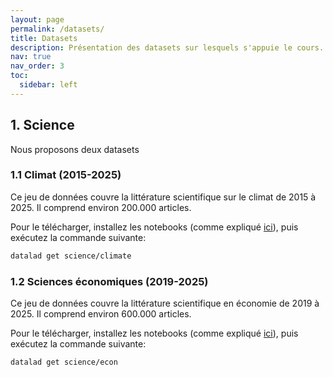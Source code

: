 ```yaml
---
layout: page
permalink: /datasets/
title: Datasets
description: Présentation des datasets sur lesquels s'appuie le cours.
nav: true
nav_order: 3
toc:
  sidebar: left
---
```


## 1. Science

Nous proposons deux datasets 

### 1.1 Climat (2015-2025)

Ce jeu de données couvre la littérature scientifique sur le climat de 2015 à 2025. Il comprend environ 200.000 articles.

Pour le télécharger, installez les notebooks (comme expliqué [ici](preparations/#4-télécharger-les-notebooks-et-données-du-cours)), puis exécutez la commande suivante:

```bash
datalad get science/climate
```

### 1.2 Sciences économiques (2019-2025)

Ce jeu de données couvre la littérature scientifique en économie de 2019 à 2025. Il comprend environ 600.000 articles.

Pour le télécharger, installez les notebooks (comme expliqué [ici](preparations/#4-télécharger-les-notebooks-et-données-du-cours)), puis exécutez la commande suivante:

```bash
datalad get science/econ
```
